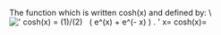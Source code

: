 The function which is written cosh(x) and defined by: \\
![' cosh(x) = (1)/(2)   ( e\^(x) + e\^(- x) ) . '](../dictionary/equation_images/3749.1..png)
x= cosh(x)=
